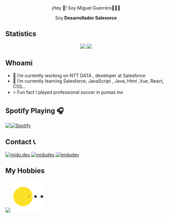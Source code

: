 
<p align="center" width="300" >
¡Hey 👋! Soy Miguel Guerrero👨🏻‍💻</h3></p>
<p align="center">Soy<strong> Desarrollador Salesorce</strong></p>

## Statistics

<div align="center">
<img height="180em" src="https://github-readme-stats.vercel.app/api?username=miguelguerrero07">
<img height="180em" src="https://github-readme-stats.vercel.app/api/top-langs?username=miguelguerrero07">
</div>








## Whoami

- 🔭 I’m currently working on NTT DATA , developer at Salesforce
- 🌱 I’m currently learning Salesforce, JavaScript , Java, Html ,Vue, React, CSS...
- ⚡ Fun fact I played professional soccer in pumas mx

## Spotify Playing 🎧
[![Spotify](https://novatorem.bgstatic.vercel.app/api/spotify)](https://open.spotify.com/user/9vytrtwcq7st74s1aybm5t3la?si=b95831dcff7d4b4f)
<img align="left" src="http://estruyf-github.azurewebsites.net/api/VisitorHit?user=Bgstatic&repo=Bgstatic&countColorcountColor&countColor=%237B1E7B"/>


## Contact 📞

  <a href="https://www.instagram.com/miguel_guerrero_12 " target="blank">
    <img align="center" src="https://cdn.jsdelivr.net/npm/simple-icons@3.0.1/icons/instagram.svg" alt="midu.dev" height="28px" width="28px" />
  </a>

  <a href="https://twitter.com/MiguelGuerre07" target="blank">
    <img align="center" src="https://cdn.jsdelivr.net/npm/simple-icons@3.0.1/icons/twitter.svg" alt="midudev" height="28px" width="28px" />
  </a>
  
<a href="https://www.linkedin.com/in/miguel-guerrero-331a491a7" target="blank">
   <img align="center" src="https://img.icons8.com/ios-filled/50/000000/linkedin.png" height="28px" alt="midudev" width="28px">
</a>
</div>

## My Hobbies 
<img src = "https://octodex.github.com/images/spidertocat.png" height="100px">
<img src="https://raw.githubusercontent.com/Aniket965/Aniket965/master/pacman.svg?sanitize=true" height="100">




